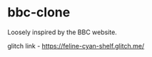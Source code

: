# bbc-clone
Loosely inspired by the BBC website.

glitch link - https://feline-cyan-shelf.glitch.me/